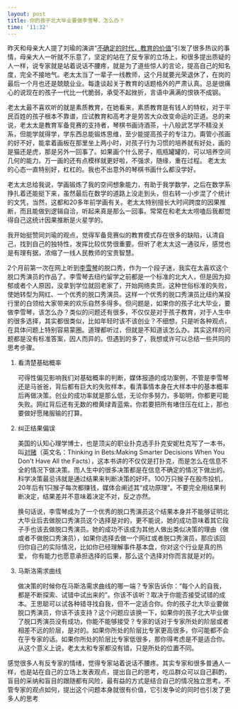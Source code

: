 ```yaml
---
layout: post
title: 你的孩子北大毕业要做李雪琴，怎么办？
time: '11:32'
---
```


昨天和母亲大人提了刘瑜的演讲“[不确定的时代，教育的价值](https://bookfere.com/post/864.html)”引发了很多热议的事情，母亲大人一听就不乐意了，坚定的站在了反专家的立场上，和很多提出质疑的人一样，说专家就是站着说话不腰疼，就是为了道些惊人的言论，提高自己的知名度，完全不接地气。老太太当了一辈子一线教师，这个月就要光荣退休了，在岗的最后一个月也还是兢兢业业。每逢谈起关于教育的话题格外的严肃认真。总是很痛心的说现在的孩子一代比一代脆弱，承受不起挫折，言语中满满的恨铁不成钢。

老太太最不喜欢听的就是素质教育，在她看来，素质教育是有钱人的特权，对于平民百姓的孩子根本不靠谱，应试教育和高考才是劳苦大众改变命运的正道。总的来说，老太太是教育军备竞赛的支持者，琴棋书画诗酒茶，十八般武艺学不精没关系，但能学就得学，学东西总能锻炼思维，至少能提高孩子的专注力。甭管小孩画的好不好，能拿着画板在那里坐上两小时，对孩子行为习惯的培养就有好处，画的是猫还是虎，那是另外一回事了。如果画个什么房子，瓶瓶罐罐的，可以培养空间几何的能力。万一画的还有点模样就更好啦，不强求，随缘，重在过程。 老太太的心态一直特别好，杠杠的。我也不出意外的琴棋书画什么都没学好。

老太太总给我说，学画锻炼了我的空间想象能力，有助于我学数学，之后在数学系挣扎着还能挺下来，虽然最后在数学的道路上没走到头，但右转一小步混了个统计的文凭，当然，这都和20多年前学画有关。老太太特别擅长大时间跨度的因果推断，而且能做到逻辑自洽，听起来真是那么一回事。常常在和老太太唠嗑后我都觉得自己这统计因果推断是火星学的。

我开始挺赞同刘瑜的观点，觉得军备竞赛似的教育模式存在很多的缺陷，认清自己，找到自己的独特性，发挥比较优势很重要。但听了老太太这一通驳斥，感觉也是有理有据，浓缩了一线人民教师的宝贵智慧。

2个月前第一次在网上听到[李雪琴](https://baike.baidu.com/item/李雪琴/23246744)的脱口秀，作为一个段子迷，我实在太喜欢这个脱口秀演员的作品了。李雪琴去纽约留学之前都是一个标准的北大人，但是因为抑郁或者个人原因，没拿到学位就回老家了，开始网络卖货。这种世俗标准的失败，使她转型为网红、一个优秀的脱口秀演员。这样一个优秀的脱口秀演员比纽约某投行里的白领给大家带来的欢乐自然多得多。但问题是，如果你的孩子北大毕业，要做李雪琴，该怎么办？类似的问题还有很多，不仅仅是对于孩子教育，对于人生中的很多选择，其实都很类似，比如年轻时该不该创业？不细想，只是听各种观点，在具体问题上特别容易蒙圈。道理都听过，但就是不知道该怎么办。其实这样的问题都是没有标准答案，因人而异的。但遇到的多了，我想或许可以总结一些共同的思考步骤。

1) 看清楚基础概率

    可得性偏见影响我们对基础概率的判断，媒体报道的成功案例，不管是李雪琴还是马爸爸，背后都有巨大的失败样本，看清事情本身在大样本中的基本概率后再做决策。创业的成功率就是那么低，无论你多努力，多聪明，你都更可能失败。网红背后还有无数的橙黄绿青蓝紫，你若要把所有堵住压在红上，那也要做好愿赌服输的打算。

2) 纠正结果偏误

    美国的认知心理学博士，也是顶尖的职业扑克选手扑克安妮杜克写了一本书，叫[对赌](https://book.douban.com/subject/30347596//)（英文名：Thinking in Bets:Making Smarter Decisions When You Don't Have All the Facts），这本书讲的不仅仅是打扑克，而是怎么在信息不全的情况下做决策。而人生中的很多决策都是在信息不确定的情况下做出的。科学决策最忌讳就是通过结果来判断决策的好坏。100万只猴子在股市投机，20年后有1只猴子每次都赚钱，媒体会阐述其“成功原理”。不要完全用结果判断决定，结果差并不意味着决定不对，反之亦然。

    换句话说，李雪琴成为了一个优秀的脱口秀演员这个结果本身并不能够证明北大毕业后去做脱口秀演员这个选择是对的，更不能说，她的成功意味着其它段子手也该去做脱口秀演员。她的成功不该成为其他人做出类似决策的理由（做或者不做脱口秀演员），如果你选择去做一个网红或者脱口秀演员，那应该回归你自己的实际情况，比如你已经理解事件基本盘，你对这个行业是真的热爱， 你有能力也愿意承担选择的后果，那么这个选择对你而言就是对的。

3) 马斯洛需求曲线

    做决策的时候你在马斯洛需求曲线的哪一端？专家告诉你：“每个人的自我，都是不断探索、试错中试出来的”。你该不该听？取决于你能否接受试错的成本。王思聪可以试各种错寻找自我，但不一定适合你。你的孩子北大毕业要做脱口秀演员，你该不该支持？这个问题应该换一下，如果你的孩子北大毕业做了脱口秀演员没有成功，你能不能够接受？专家的话对于专家所处的阶层或者相差不远的阶层，是对的。如果你所处的阶层比专家更高很多，你可能都不会在乎专家的话。如果你所处的阶层比专家低很多，那你得考虑是不是适合你。从这个意义上说，老太太和专家都没有错，只是所处的位置不同。

感觉很多人有反专家的情绪，觉得专家站着说话不腰疼。其实专家和很多普通人一样，也是站在自己的立场上发表观点，提出自己的思考，吃瓜群众可以自己斟酌，盲目的采纳和盲目的跟随都有风险，最有益的方式是结合自己的情况独立思考。不管专家的观点如何，提出这个问题本身就很有价值，它引发争论的同时也引发了更多人的思考
